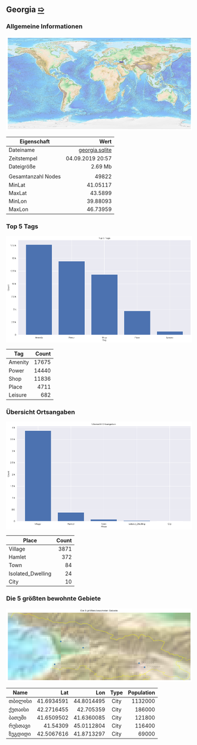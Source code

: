 ## Georgia [&#10159;](georgia.sqlite)

### Allgemeine Informationen

![Overview](./Images/georgia_overview.png)

|Eigenschaft|Wert|
|-|-:|
Dateiname|[georgia.sqlite](georgia.sqlite)|
Zeitstempel|04.09.2019 20:57|
Dateigr&ouml;&szlig;e|2.69 Mb|
|||
Gesamtanzahl Nodes|49822|
|MinLat|41.05117|
|MaxLat|43.5899|
|MinLon|39.88093|
|MaxLon|46.73959|

### Top 5 Tags

![Tags](./Images/georgia_tags.png)

|Tag|Count|
|-|-:|
|Amenity|17675|
|Power|14440|
|Shop|11836|
|Place|4711|
|Leisure|682|

### &Uuml;bersicht Ortsangaben

![Places](./Images/georgia_places.png)

|Place|Count|
|-|-:|
|Village|3871|
|Hamlet|372|
|Town|84|
|Isolated_Dwelling|24|
|City|10|

### Die 5 gr&ouml;&szlig;ten bewohnte Gebiete

![Places](./Images/georgia_topplaces.png)

|Name|Lat|Lon|Type|Population|
|----|--:|--:|:--:|---------:|
|თბილისი|41.6934591|44.8014495|City|1132000|
|ქუთაისი|42.2716455|42.705359|City|186000|
|ბათუმი|41.6509502|41.6360085|City|121800|
|რუსთავი|41.54309|45.0112804|City|116400|
|ზუგდიდი|42.5067616|41.8713297|City|69000|

